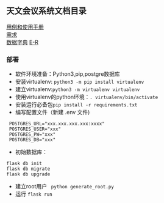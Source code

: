 ## 天文会议系统文档目录

[用例和使用手册](./doc/Usecase.md)  
[需求](./doc/requirement.md)  
[数据字典](./doc/dataDictionary.md)
[E-R](./doc/ER.md)

### 部署
* 软件环境准备：Python3,pip,postgre数据库
* 安装virtualenv: ```python3 -m pip install virtualenv```
* 建立virtualenv:```python3 -m virtualenv virtualenv```
* 使用virtualenv的python环境：```. virtualenv/bin/activate```
* 安装运行必备包```pip install -r requirements.txt```
* 编写配置文件（新建 .env 文件)
```
 POSTGRES_URL="xxx.xxx.xxx.xxx:xxxx"
 POSTGRES_USER="xxx"
 POSTGRES_PW="xxx"
 POSTGRES_DB="xxx"
```
* 初始数据库：
```
flask db init
flask db migrate
flask db upgrade
```
* 建立root用户
``` python generate_root.py```
* 运行 ```flask run```